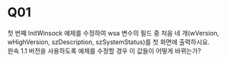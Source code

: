 # Q01
	
첫 번째 InitWinsock 예제를 수정하여 wsa 변수의 필드 중 처음 네 개(wVersion, wHighVersion, szDescription, szSystemStatus)를 첫 화면에 출력하시요.  
윈속 1.1 버전을 사용하도록 예제를 수정할 경우 이 값들이 어떻게 바뀌는가?  
